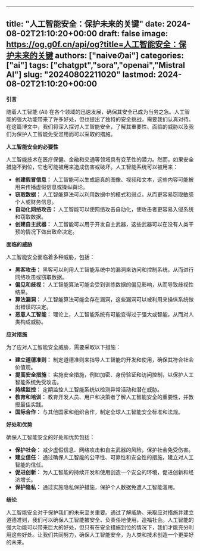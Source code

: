
---
title: "人工智能安全：保护未来的关键"
date: 2024-08-02T21:10:20+00:00
draft: false
image: https://og.g0f.cn/api/og?title=人工智能安全：保护未来的关键
authors: ["naiveのai"]
categories: ["ai"]
tags: ["chatgpt","sora","openai","Mistral AI"]
slug: "20240802211020"
lastmod: 2024-08-02T21:10:20+00:00
---
**引言**

随着人工智能 (AI) 在各个领域的迅速发展，确保其安全已成为当务之急。人工智能的强大功能带来了许多好处，但也提出了独特的安全挑战，需要我们认真对待。在这篇博文中，我们将深入探讨人工智能安全，了解其重要性、面临的威胁以及我们为保护人工智能免受滥用而可以采取的措施。

**人工智能安全的必要性**

人工智能技术在医疗保健、金融和交通等领域具有变革性的潜力。然而，如果安全措施不到位，它也可能被用来造成伤害或破坏。人工智能系统可以被用来：

* **创建假冒信息：** 人工智能可以生成逼真的图像、视频和文本，这些内容可能被用来传播虚假信息或操纵舆论。
* **窃取数据：** 人工智能算法可以利用数据中的模式和弱点，从而更容易窃取敏感个人或财务信息。
* **自动化网络攻击：** 人工智能可以使网络攻击自动化，使攻击者更容易入侵系统和窃取数据。
* **创建自主武器：** 人工智能可以用于开发自主武器，这些武器可以在没有人类干预的情况下做出致命决定。

**面临的威胁**

人工智能安全面临着多种威胁，包括：

* **黑客攻击：** 黑客可以利用人工智能系统中的漏洞来访问和控制系统，从而进行网络攻击或窃取数据。
* **偏见和歧视：** 人工智能算法可能会受到训练数据的偏见影响，从而导致歧视性结果。
* **算法漏洞：** 人工智能算法可能会存在漏洞，这些漏洞可以被利用来操纵系统做出错误的决定。
* **恶意人工智能：** 理论上，人工智能系统有可能变得过于强大或智能，从而对人类构成威胁。

**应对措施**

为了应对人工智能安全威胁，需要采取以下措施：

* **建立道德准则：** 制定道德准则来指导人工智能的开发和使用，确保其符合社会价值观。
* **提高安全措施：** 实施安全措施，例如加密、身份验证和访问控制，以保护人工智能系统免受攻击。
* **持续监控：** 定期监控人工智能系统以检测异常活动和潜在威胁。
* **教育和培训：** 教育开发人员、用户和决策者了解人工智能安全的重要性，并教授最佳实践。
* **国际合作：** 与其他国家和组织合作，制定全球人工智能安全标准和法规。

**好处和优势**

确保人工智能安全的好处和优势包括：

* **保护社会：** 减少虚假信息、网络攻击和自主武器的风险，保护社会免受伤害。
* **建立信任：** 通过确保人工智能的公平性、可靠性和安全性的措施，建立对人工智能的信任。
* **促进创新：** 为人工智能的持续开发和使用创造一个安全的环境，促进创新和经济增长。
* **保护隐私：** 通过实施隐私保护措施，保护个人数据免遭人工智能滥用。

**结论**

人工智能安全对于保护我们的未来至关重要。通过了解威胁、采取应对措施并建立道德准则，我们可以确保人工智能被安全、负责任地使用，造福社会。人工智能的强大功能可以带来巨大的好处，但只有在安全措施到位的情况下，我们才能充分利用这些好处。让我们共同努力，确保人工智能安全，为人类和技术创造一个更美好的未来。